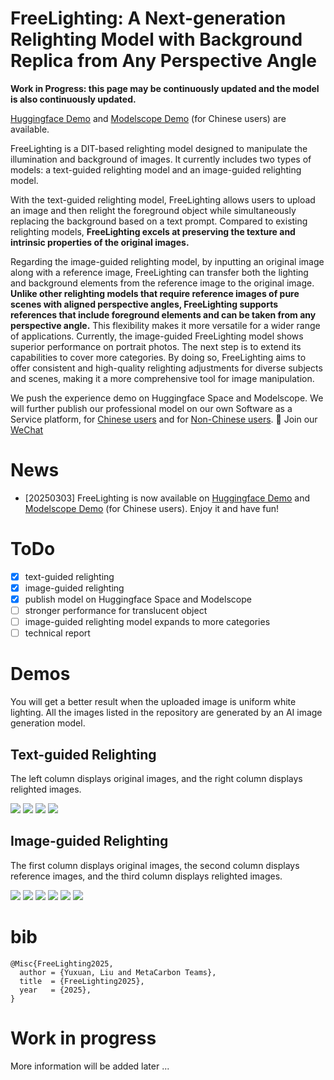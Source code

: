 # FreeLighting: A Next-generation Relighting Model with Background Replica from Any Perspective Angle

**Work in Progress: this page may be continuously updated and the model is also continuously updated.**


<a href="https://huggingface.co/spaces/wulongmetac/FreeLighting" target="_blank">Huggingface Demo</a>  and <a href="https://www.modelscope.cn/studios/wulonglyx/FreeLighting" target="_blank">Modelscope Demo</a> (for Chinese users) are available.

<!-- FreeLighting is a DIT-based relighting model to manipulate the illumination and background of images. Currently, FreeLighting contains two types of models: text-guided relighting model and image-guided relighting model. 

For text-guided relighting model, uploading a image, FreeLighting can relight the foreground object with background replace simultaneously according to a text prompt. Compare to existed relighting models, FreeLighting can better keep texture and intrinsic of original images. 

For image-guided relighting model, taking an original image and a reference image as inputs, FreeLighting can transfer both lighting and background contents from the reference image to the original image. Different from existed relighting models which need pure scene images with perspective angle alignment as reference, FreeLighting can take images with foreground and any perspective angle as reference. -->

FreeLighting is a DIT-based relighting model designed to manipulate the illumination and background of images. It currently includes two types of models: a text-guided relighting model and an image-guided relighting model.

With the text-guided relighting model, FreeLighting allows users to upload an image and then relight the foreground object while simultaneously replacing the background based on a text prompt. Compared to existing relighting models, **FreeLighting excels at preserving the texture and intrinsic properties of the original images.**

Regarding the image-guided relighting model, by inputting an original image along with a reference image, FreeLighting can transfer both the lighting and background elements from the reference image to the original image. **Unlike other relighting models that require reference images of pure scenes with aligned perspective angles, FreeLighting supports references that include foreground elements and can be taken from any perspective angle.** This flexibility makes it more versatile for a wider range of applications. Currently, the image-guided FreeLighting model shows superior performance on portrait photos. The next step is to extend its capabilities to cover more categories. By doing so, FreeLighting aims to offer consistent and high-quality relighting adjustments for diverse subjects and scenes, making it a more comprehensive tool for image manipulation.

We push the experience demo on Huggingface Space and Modelscope. We will further publish our professional model on our own Software as a Service platform, for <a href="https://marketing.k-fashionshop.com/" target="_blank">Chinese users</a> and for <a href="https://www.visboom.com/home" target="_blank">Non-Chinese users</a>. 👋 Join our <a href="WECHAT.md" target="_blank">WeChat</a> 


<!-- <div align="center"> -->
<!-- We have released our model on <a href="https://huggingface.co/spaces/lllyasviel/LuminaBrush" target="_blank">Huggingface Space</a> and <a href="https://huggingface.co/spaces/lllyasviel/LuminaBrush" target="_blank">ModelScope</a>. We will release more relighting ability in the repository and further publish our professional model on our <a href="https://marketing.k-fashionshop.com/" target="_blank">SAAS</a>. 👋 Join our <a href="WECHAT.md" target="_blank">WeChat</a>  -->
<!-- </div> -->

# News
 - [20250303] FreeLighting is now available on <a href="https://huggingface.co/spaces/wulongmetac/FreeLighting" target="_blank">Huggingface Demo</a>  and <a href="https://www.modelscope.cn/studios/wulonglyx/FreeLighting" target="_blank">Modelscope Demo</a> (for Chinese users). Enjoy it and have fun!

# ToDo
  - [x] text-guided relighting
  - [x] image-guided relighting
  - [x] publish model on Huggingface Space and Modelscope
  - [ ] stronger performance for translucent object
  - [ ] image-guided relighting model expands to more categories
  - [ ] technical report

# Demos
You will get a better result when the uploaded image is uniform white lighting. All the images listed in the repository are generated by an AI image generation model.

## Text-guided Relighting
The left column displays original images, and the right column displays relighted images.

<img src=demos/text-guided/1.webp />
<img src=demos/text-guided/2.webp />
<img src=demos/text-guided/3.webp />
<img src=demos/text-guided/4.webp />

## Image-guided Relighting
The first column displays original images, the second column displays reference images, and the third column displays relighted images.

<img src=demos/image-guided/2.jpg />
<img src=demos/image-guided/5.jpg />
<img src=demos/image-guided/6.jpg />
<img src=demos/image-guided/1.jpg />
<img src=demos/image-guided/3.jpg />
<img src=demos/image-guided/4.jpg />


# bib

    @Misc{FreeLighting2025,
      author = {Yuxuan, Liu and MetaCarbon Teams},
      title  = {FreeLighting2025},
      year   = {2025},
    }

# Work in progress

More information will be added later ...


<!-- 
# Related Work

https://github.com/lllyasviel/IC-Light

https://github.com/lllyasviel/LuminaBrush -->

